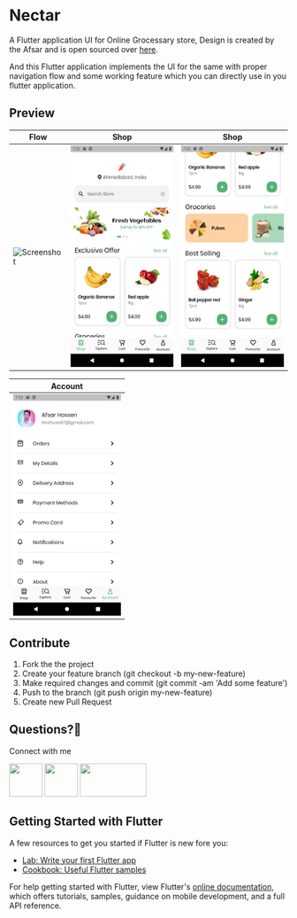 # Nectar

A Flutter application UI for Online Grocessary store, Design is created by the Afsar and is open sourced over [here](https://www.figma.com/community/file/882645007956337261).

And this Flutter application implements the UI for the same with proper navigation flow and some working feature which you can directly use in you flutter application.

## Preview

| Flow | Shop | Shop |
| ------------------ | --------------------------- | ------------------ |
| <img src="./screenshots/flow 1.gif" height="400" alt="Screenshot"/>  | <img src="./screenshots/shop.png" height="400" alt="Screenshot"/> | <img src="./screenshots/shop_two.png" height="400" alt="Screenshot"/> |


| Account |
| ------------------ |
| <img src="./screenshots/account.png" height="400" alt="Screenshot"/>  |


## Contribute
1. Fork the the project
2. Create your feature branch (git checkout -b my-new-feature)
3. Make required changes and commit (git commit -am 'Add some feature')
4. Push to the branch (git push origin my-new-feature)
5. Create new Pull Request

## Questions?🤔

Connect with me

<a href="https://twitter.com/ibhavikmakwana"><img src="https://cdn4.iconfinder.com/data/icons/social-media-icons-the-circle-set/48/twitter_circle-512.png" height="60" width="60"></a>
<a href="https://medium.com/@ibhavikmakwana"><img src="https://encrypted-tbn0.gstatic.com/images?q=tbn:ANd9GcR5Y8QSFYw2fTmn2wI9jPcX504ArAX9_W518g&usqp=CAU&ec=45761791" height="60" width="60"></a>
<a href="https://www.linkedin.com/in/ibhavikmakwana/"><img src="https://cdn.worldvectorlogo.com/logos/linkedin-logo-2013.svg" height="60" width="120"></a>


## Getting Started with Flutter

A few resources to get you started if Flutter is new fore you:

- [Lab: Write your first Flutter app](https://flutter.dev/docs/get-started/codelab)
- [Cookbook: Useful Flutter samples](https://flutter.dev/docs/cookbook)

For help getting started with Flutter, view Flutter's
[online documentation](https://flutter.dev/docs), which offers tutorials,
samples, guidance on mobile development, and a full API reference.
